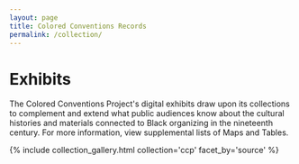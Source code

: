 ```yaml
---
layout: page
title: Colored Conventions Records
permalink: /collection/
---
```


# Exhibits

The Colored Conventions Project's digital exhibits draw upon its collections to complement and extend what public audiences know about the cultural histories and materials connected to Black organizing in the nineteenth century. For more information, view supplemental lists of Maps and Tables.

{% include collection_gallery.html collection='ccp' facet_by='source' %}
